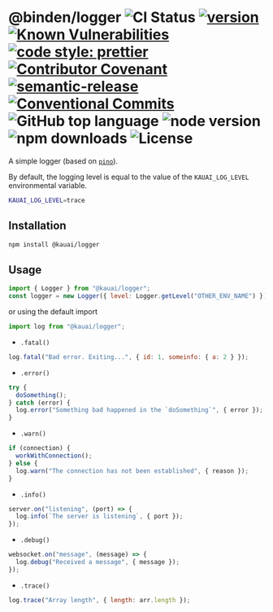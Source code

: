 # @binden/logger ![CI Status](https://github.com/binden-js/logger/workflows/CI/badge.svg) [![version](https://img.shields.io/github/package-json/v/binden-js/logger?style=plastic)](https://github.com/binden-js/logger) [![Known Vulnerabilities](https://snyk.io/test/github/binden-js/logger/badge.svg)](https://snyk.io/test/github/binden-js/logger) [![code style: prettier](https://img.shields.io/badge/code_style-prettier-ff69b4.svg)](https://github.com/prettier/prettier) [![Contributor Covenant](https://img.shields.io/badge/Contributor%20Covenant-2.1-4baaaa.svg)](CODE_OF_CONDUCT.md) [![semantic-release](https://img.shields.io/badge/%20%20%F0%9F%93%A6%F0%9F%9A%80-semantic--release-e10079.svg)](https://github.com/semantic-release/semantic-release) [![Conventional Commits](https://img.shields.io/badge/Conventional%20Commits-1.0.0-yellow.svg)](https://conventionalcommits.org) ![GitHub top language](https://img.shields.io/github/languages/top/binden-js/logger) ![node version](https://img.shields.io/node/v/@binden/logger) ![npm downloads](https://img.shields.io/npm/dt/@binden/logger) ![License](https://img.shields.io/github/license/binden-js/logger)

A simple logger (based on [`pino`](https://github.com/pinojs/pino)).

By default, the logging level is equal to the value of the `KAUAI_LOG_LEVEL` environmental variable.

```bash
KAUAI_LOG_LEVEL=trace
```

## Installation

```bash
npm install @kauai/logger
```

## Usage

```javascript
import { Logger } from "@kauai/logger";
const logger = new Logger({ level: Logger.getLevel("OTHER_ENV_NAME") });
```

or using the default import

```javascript
import log from "@kauai/logger";
```

- `.fatal()`

```javascript
log.fatal("Bad error. Exiting...", { id: 1, someinfo: { a: 2 } });
```

- `.error()`

```javascript
try {
  doSomething();
} catch (error) {
  log.error("Something bad happened in the `doSomething`", { error });
}
```

- `.warn()`

```javascript
if (connection) {
  workWithConnection();
} else {
  log.warn("The connection has not been established", { reason });
}
```

- `.info()`

```javascript
server.on("listening", (port) => {
  log.info(`The server is listening`, { port });
});
```

- `.debug()`

```javascript
websocket.on("message", (message) => {
  log.debug("Received a message", { message });
});
```

- `.trace()`

```javascript
log.trace("Array length", { length: arr.length });
```
